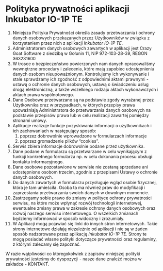 ﻿# Polityka prywatności aplikacji Inkubator IO-1P TE

1. Niniejsza Polityka Prywatności określa zasady przetwarzania
 i ochrony danych osobowych przekazanych przez Użytkowników 
w związku z korzystaniem przez nich z aplikacji *Inkubator IO-1P TE*.
2. Administratorem danych osobowych zawartych w aplikacji jest 
Crazy Goat Software z siedzibą w Gołunin 11, NIP 972-103-28-39, 
REGON 363231600
3. W trosce o bezpieczeństwo powierzonych nam danych opracowaliśmy 
wewnętrzne procedury i zalecenia, które mają zapobiec udostępnieniu 
danych osobom nieupoważnionym. Kontrolujemy ich wykonywanie i stale 
sprawdzamy ich zgodność z odpowiednimi aktami prawnymi - ustawą 
o ochronie danych osobowych, ustawą o świadczeniu usług drogą 
elektroniczną, a także wszelkiego rodzaju aktach wykonawczych 
i aktach prawa wspólnotowego. 
4. Dane Osobowe przetwarzane są na podstawie zgody wyrażanej przez 
Użytkownika oraz w przypadkach, w których przepisy prawa upoważniają 
Administratora do przetwarzania danych osobowych na podstawie przepisów 
prawa lub w celu realizacji zawartej pomiędzy stronami umowy.
5. Aplikacje realizuje funkcje pozyskiwania informacji o użytkownikach 
i ich zachowaniach w następujący sposób: 
   1. poprzez dobrowolnie wprowadzone w formularzach informacje
   1. poprzez gromadzenie plików “cookies”. 
7. Serwis zbiera informacje dobrowolnie podane przez użytkownika. 
8. Dane podane w formularzu są przetwarzane w celu wynikającym 
z funkcji konkretnego formularza np. w celu dokonania procesu obsługi 
kontaktu informacyjnego.
9. Dane osobowe pozostawione w serwisie nie zostaną sprzedane ani 
udostępnione osobom trzecim, zgodnie z przepisami Ustawy 
o ochronie danych osobowych. 
10. Do danych zawartych w formularzu przysługuje wgląd osobie 
fizycznej, która je tam umieściła. Osoba ta ma również praw do 
modyfikacji i zaprzestania przetwarzania swoich danych w dowolnym 
momencie. 
11. Zastrzegamy sobie prawo do zmiany w polityce ochrony prywatności 
serwisu, na które może wpłynąć rozwój technologii internetowej, 
ewentualne zmiany prawa w zakresie ochrony danych osobowych oraz 
rozwój naszego serwisu internetowego. O wszelkich zmianach będziemy 
informować w sposób widoczny i zrozumiały.
12. W Aplikacji mogą pojawiać się linki do innych stron internetowych. 
Takie strony internetowe działają niezależnie od aplikacji i nie są 
w żaden sposób nadzorowane przez aplikację *Inkubator IO-1P TE*. 
Strony te mogą 
posiadać własne polityki dotyczące prywatności oraz regulaminy, 
z którymi zalecamy się zapoznać.

W razie wątpliwości co któregokolwiek z zapisów niniejszej polityki 
prywatności jesteśmy do dyspozycji - nasze dane znaleźć można 
w zakładce - KONTAKT.
